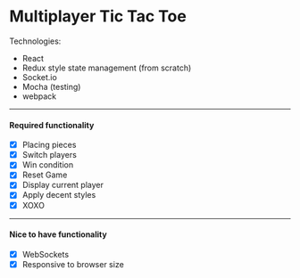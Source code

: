 # Multiplayer Tic Tac Toe
Technologies:
* React
* Redux style state management (from scratch)
* Socket.io
* Mocha (testing)
* webpack

---
#### Required functionality

* [x] Placing pieces
* [x] Switch players
* [x] Win condition
* [x] Reset Game
* [x] Display current player
* [x] Apply decent styles
* [x] XOXO

---
#### Nice to have functionality
* [x] WebSockets
* [x] Responsive to browser size
